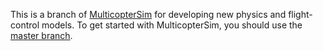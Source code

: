 This is a branch of [MulticopterSim](https://github.com/simondlevy/MulticopterSim) for developing new physics and
flight-control models.  To get started with MulticopterSim, you should use the
[master branch](https://github.com/simondlevy/MulticopterSim).
